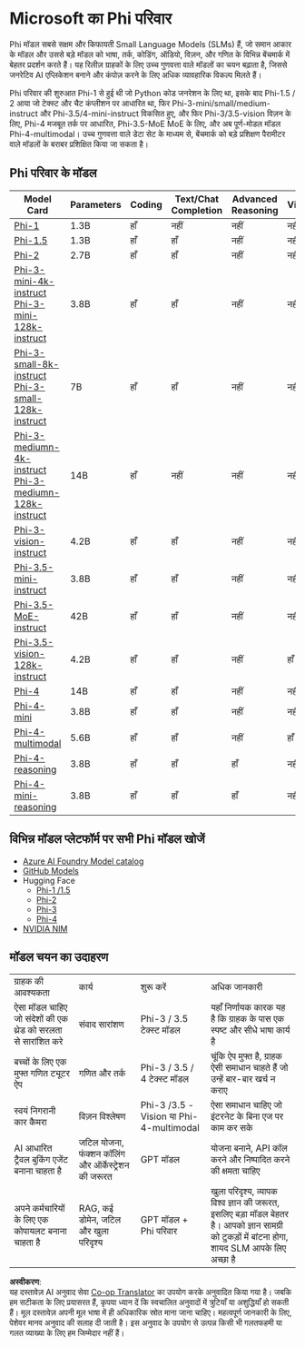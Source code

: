 <!--
CO_OP_TRANSLATOR_METADATA:
{
  "original_hash": "b5d936ffe4dfbab2244f6eb21b11f3b3",
  "translation_date": "2025-07-16T18:31:10+00:00",
  "source_file": "md/01.Introduction/01/01.PhiFamily.md",
  "language_code": "hi"
}
-->
# Microsoft का Phi परिवार

Phi मॉडल सबसे सक्षम और किफायती Small Language Models (SLMs) हैं, जो समान आकार के मॉडल और उससे बड़े मॉडल को भाषा, तर्क, कोडिंग, ऑडियो, विज़न, और गणित के विभिन्न बेंचमार्क में बेहतर प्रदर्शन करते हैं। यह रिलीज़ ग्राहकों के लिए उच्च गुणवत्ता वाले मॉडलों का चयन बढ़ाता है, जिससे जनरेटिव AI एप्लिकेशन बनाने और कंपोज़ करने के लिए अधिक व्यावहारिक विकल्प मिलते हैं।

Phi परिवार की शुरुआत Phi-1 से हुई थी जो Python कोड जनरेशन के लिए था, इसके बाद Phi-1.5 / 2 आया जो टेक्स्ट और चैट कंप्लीशन पर आधारित था, फिर Phi-3-mini/small/medium-instruct और Phi-3.5/4-mini-instruct विकसित हुए, और फिर Phi-3/3.5-vision विज़न के लिए, Phi-4 मजबूत तर्क पर आधारित, Phi-3.5-MoE MoE के लिए, और अब पूर्ण-मोडल मॉडल Phi-4-multimodal। उच्च गुणवत्ता वाले डेटा सेट के माध्यम से, बेंचमार्क को बड़े प्रशिक्षण पैरामीटर वाले मॉडलों के बराबर प्रशिक्षित किया जा सकता है।

## Phi परिवार के मॉडल

<div style="font-size:8px">

| Model Card |Parameters|Coding|Text/Chat Completion|Advanced Reasoning| Vision | Audio | MoE
| - | -  | - | - |- |- |- |- |
|[Phi-1](https://huggingface.co/microsoft/phi-1)|1.3B| हाँ| नहीं | नहीं |नहीं |नहीं |नहीं |
|[Phi-1.5](https://huggingface.co/microsoft/phi-1_5)|1.3B| हाँ|हाँ| नहीं |नहीं |नहीं |नहीं |
|[Phi-2](https://huggingface.co/microsoft/phi-1_5)|2.7B| हाँ|हाँ| नहीं |नहीं |नहीं |नहीं |
|[Phi-3-mini-4k-instruct](https://huggingface.co/microsoft/Phi-3-mini-4k-instruct)<br/>[Phi-3-mini-128k-instruct](https://huggingface.co/microsoft/Phi-3-mini-128k-instruct)|3.8B| हाँ|हाँ| नहीं |नहीं |नहीं |नहीं |
|[Phi-3-small-8k-instruct](https://huggingface.co/microsoft/Phi-3-small-8k-instruct)<br/>[Phi-3-small-128k-instruct](https://huggingface.co/microsoft/Phi-3-small-128k-instruct)<br/>|7B| हाँ|हाँ| नहीं |नहीं |नहीं |नहीं |
|[Phi-3-mediumn-4k-instruct](https://huggingface.co/microsoft/Phi-3-medium-4k-instruct)<br>[Phi-3-mediumn-128k-instruct](https://huggingface.co/microsoft/Phi-3-medium-128k-instruct)|14B|हाँ|नहीं| नहीं |नहीं |नहीं |नहीं |
|[Phi-3-vision-instruct](https://huggingface.co/microsoft/Phi-3-vision-128k-instruct)|4.2B|हाँ|हाँ|नहीं |नहीं |नहीं |नहीं |
|[Phi-3.5-mini-instruct](https://huggingface.co/microsoft/Phi-3.5-mini-instruct)|3.8B|हाँ|हाँ| नहीं |नहीं |नहीं |नहीं |
|[Phi-3.5-MoE-instruct](https://huggingface.co/microsoft/Phi-3.5-MoE-instruct)|42B|हाँ|हाँ| नहीं |नहीं |नहीं |हाँ |
|[Phi-3.5-vision-128k-instruct](https://huggingface.co/microsoft/Phi-3.5-vision-instruct)|4.2B|हाँ|हाँ| नहीं |हाँ |नहीं |नहीं |
|[Phi-4](https://huggingface.co/microsoft/phi-4)|14B|हाँ|हाँ| नहीं |नहीं |नहीं |नहीं |
|[Phi-4-mini](https://huggingface.co/microsoft/Phi-4-mini-instruct)|3.8B|हाँ|हाँ| नहीं |नहीं |नहीं |नहीं |
|[Phi-4-multimodal](https://huggingface.co/microsoft/Phi-4-multimodal-instruct)|5.6B|हाँ|हाँ| नहीं |हाँ |हाँ |नहीं |
|[Phi-4-reasoning](../../../../../md/01.Introduction/01)|3.8B|हाँ|हाँ| हाँ |नहीं |नहीं |नहीं |
|[Phi-4-mini-reasoning](../../../../../md/01.Introduction/01)|3.8B|हाँ|हाँ| हाँ |नहीं |नहीं |नहीं |

</div>

## **विभिन्न मॉडल प्लेटफॉर्म पर सभी Phi मॉडल खोजें**

- [Azure AI Foundry Model catalog](https://ai.azure.com/explore/models?selectedCollection=phi)
- [GitHub Models](https://github.com/marketplace?query=Phi&type=models)
- Hugging Face
  - [Phi-1 /1.5](https://huggingface.co/collections/microsoft/phi-1-6626e29134744e94e222d572)
  - [Phi-2](https://huggingface.co/microsoft/phi-2)
  - [Phi-3](https://huggingface.co/collections/microsoft/phi-3-6626e15e9585a200d2d761e3)
  - [Phi-4](https://huggingface.co/collections/microsoft/phi-4-677e9380e514feb5577a40e4) 
- [NVIDIA NIM](https://build.nvidia.com/search?q=Phi)
 

## मॉडल चयन का उदाहरण

| | | | |
|-|-|-|-|
|ग्राहक की आवश्यकता|कार्य|शुरू करें|अधिक जानकारी|
|ऐसा मॉडल चाहिए जो संदेशों की एक थ्रेड को सरलता से सारांशित करे|संवाद सारांशण|Phi-3 / 3.5 टेक्स्ट मॉडल|यहाँ निर्णायक कारक यह है कि ग्राहक के पास एक स्पष्ट और सीधे भाषा कार्य है|
|बच्चों के लिए एक मुफ्त गणित ट्यूटर ऐप|गणित और तर्क|Phi-3 / 3.5 / 4 टेक्स्ट मॉडल|चूंकि ऐप मुफ्त है, ग्राहक ऐसी समाधान चाहते हैं जो उन्हें बार-बार खर्च न कराए|
|स्वयं निगरानी कार कैमरा|विज़न विश्लेषण|Phi-3 /3.5 -Vision या Phi-4-multimodal|ऐसा समाधान चाहिए जो इंटरनेट के बिना एज पर काम कर सके|
|AI आधारित ट्रैवल बुकिंग एजेंट बनाना चाहता है|जटिल योजना, फंक्शन कॉलिंग और ऑर्केस्ट्रेशन की जरूरत|GPT मॉडल|योजना बनाने, API कॉल करने और निष्पादित करने की क्षमता चाहिए|
|अपने कर्मचारियों के लिए एक कोपायलट बनाना चाहता है|RAG, कई डोमेन, जटिल और खुला परिदृश्य|GPT मॉडल + Phi परिवार|खुला परिदृश्य, व्यापक विश्व ज्ञान की जरूरत, इसलिए बड़ा मॉडल बेहतर है। आपको ज्ञान सामग्री को टुकड़ों में बांटना होगा, शायद SLM आपके लिए अच्छा है|

**अस्वीकरण**:  
यह दस्तावेज़ AI अनुवाद सेवा [Co-op Translator](https://github.com/Azure/co-op-translator) का उपयोग करके अनुवादित किया गया है। जबकि हम सटीकता के लिए प्रयासरत हैं, कृपया ध्यान दें कि स्वचालित अनुवादों में त्रुटियाँ या अशुद्धियाँ हो सकती हैं। मूल दस्तावेज़ अपनी मूल भाषा में ही अधिकारिक स्रोत माना जाना चाहिए। महत्वपूर्ण जानकारी के लिए, पेशेवर मानव अनुवाद की सलाह दी जाती है। इस अनुवाद के उपयोग से उत्पन्न किसी भी गलतफहमी या गलत व्याख्या के लिए हम जिम्मेदार नहीं हैं।